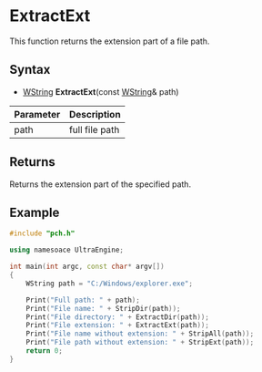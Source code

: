# ExtractExt #

This function returns the extension part of a file path.

## Syntax ##

- [WString](WString) **ExtractExt**(const [WString](WString)& path)

| Parameter | Description |
| --- | --- |
| path | full file path |

## Returns ##

Returns the extension part of the specified path.

## Example
```c++
#include "pch.h"

using namesoace UltraEngine;

int main(int argc, const char* argv[])
{
	WString path = "C:/Windows/explorer.exe";

	Print("Full path: " + path);
	Print("File name: " + StripDir(path));
	Print("File directory: " + ExtractDir(path));
	Print("File extension: " + ExtractExt(path));	
	Print("File name without extension: " + StripAll(path));
	Print("File path without extension: " + StripExt(path));
	return 0;
}
```